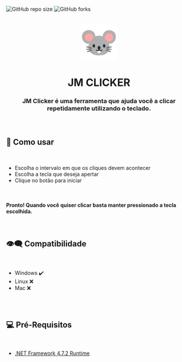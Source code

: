 ![GitHub repo size](https://img.shields.io/github/issues/jonnymariani/JMClicker?style=for-the-badge)
![GitHub forks](https://img.shields.io/github/forks/jonnymariani/JMClicker?style=for-the-badge)

<br />

<div align="center">
    <a href="https://github.com/jonnymariani/JMClicker"><img src="JMClicker\resources\ico.png" width="20%" heigth="20%" alt="Logo"></a>

  <h1 align="center">JM CLICKER</h1>
  
  <h3 align="center">
    JM Clicker é uma ferramenta que ajuda você a clicar repetidamente utilizando o teclado.
    <br />
    <br />
    <br />
  </h3>

</div>

## 🚀 Como usar
<br>

* Escolha o intervalo em que os cliques devem acontecer
* Escolha a tecla que deseja apertar
* Clique no botão para iniciar

<br>

  #### Pronto! Quando você quiser clicar basta manter pressionado a tecla escolhida.

<br>

## 👁️‍🗨️ Compatibilidade
<br>

* Windows :heavy_check_mark:
* Linux :x:
* Mac :x:

##
<br>

## 💻 Pré-Requisitos
<br>

* <a href="https://dotnet.microsoft.com/en-us/download/dotnet-framework/net472">.NET Framework 4.7.2 Runtime</a>


##
<br>



